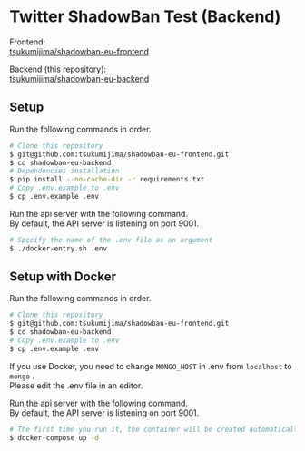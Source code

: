 
# Twitter ShadowBan Test (Backend)

Frontend:   
[tsukumijima/shadowban-eu-frontend](https://github.com/tsukumijima/shadowban-eu-frontend)

Backend (this repository):   
[tsukumijima/shadowban-eu-backend](https://github.com/tsukumijima/shadowban-eu-backend)

## Setup

Run the following commands in order.

```bash
# Clone this repository
$ git@github.com:tsukumijima/shadowban-eu-frontend.git
$ cd shadowban-eu-backend
# Dependencies installation
$ pip install --no-cache-dir -r requirements.txt
# Copy .env.example to .env
$ cp .env.example .env
```

Run the api server with the following command.  
By default, the API server is listening on port 9001.

```bash
# Specify the name of the .env file as an argument
$ ./docker-entry.sh .env
```

## Setup with Docker

Run the following commands in order.

```bash
# Clone this repository
$ git@github.com:tsukumijima/shadowban-eu-frontend.git
$ cd shadowban-eu-backend
# Copy .env.example to .env
$ cp .env.example .env
```

If you use Docker, you need to change `MONGO_HOST` in .env from `localhost` to `mongo` .  
Please edit the .env file in an editor.

Run the api server with the following command.  
By default, the API server is listening on port 9001.

```bash
# The first time you run it, the container will be created automatically
$ docker-compose up -d
```

